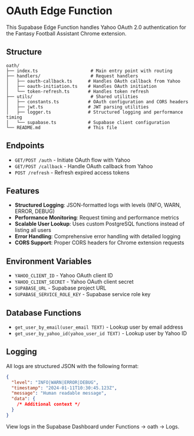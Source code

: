 # OAuth Edge Function

This Supabase Edge Function handles Yahoo OAuth 2.0 authentication for the Fantasy Football Assistant Chrome extension.

## Structure

```
oath/
├── index.ts                    # Main entry point with routing
├── handlers/                   # Request handlers
│   ├── oauth-callback.ts      # Handles OAuth callback from Yahoo
│   ├── oauth-initiation.ts    # Handles OAuth initiation
│   └── token-refresh.ts       # Handles token refresh
├── utils/                      # Shared utilities
│   ├── constants.ts           # OAuth configuration and CORS headers
│   ├── jwt.ts                 # JWT parsing utilities
│   ├── logger.ts              # Structured logging and performance timing
│   └── supabase.ts            # Supabase client configuration
└── README.md                  # This file
```

## Endpoints

- `GET/POST /auth` - Initiate OAuth flow with Yahoo
- `GET/POST /callback` - Handle OAuth callback from Yahoo
- `POST /refresh` - Refresh expired access tokens

## Features

- **Structured Logging**: JSON-formatted logs with levels (INFO, WARN, ERROR, DEBUG)
- **Performance Monitoring**: Request timing and performance metrics
- **Scalable User Lookup**: Uses custom PostgreSQL functions instead of listing all users
- **Error Handling**: Comprehensive error handling with detailed logging
- **CORS Support**: Proper CORS headers for Chrome extension requests

## Environment Variables

- `YAHOO_CLIENT_ID` - Yahoo OAuth client ID
- `YAHOO_CLIENT_SECRET` - Yahoo OAuth client secret
- `SUPABASE_URL` - Supabase project URL
- `SUPABASE_SERVICE_ROLE_KEY` - Supabase service role key

## Database Functions

- `get_user_by_email(user_email TEXT)` - Lookup user by email address
- `get_user_by_yahoo_id(yahoo_user_id TEXT)` - Lookup user by Yahoo ID

## Logging

All logs are structured JSON with the following format:

```json
{
  "level": "INFO|WARN|ERROR|DEBUG",
  "timestamp": "2024-01-11T10:30:45.123Z",
  "message": "Human readable message",
  "data": {
    /* Additional context */
  }
}
```

View logs in the Supabase Dashboard under Functions → oath → Logs.
